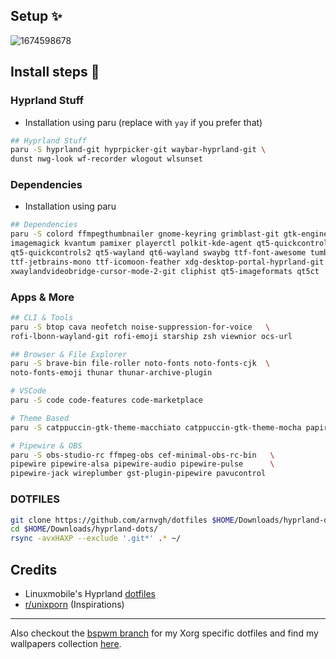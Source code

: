 ## Setup ✨

![1674598678](https://user-images.githubusercontent.com/102473837/214434433-667b570e-19bc-477b-9ce5-31c0f8dfc232.png)



## Install steps 📎

<div align="left">

<h3>Hyprland Stuff</h3>

- Installation using paru (replace with ``yay`` if you prefer that)

```sh
## Hyprland Stuff
paru -S hyprland-git hyprpicker-git waybar-hyprland-git \
dunst nwg-look wf-recorder wlogout wlsunset
```

<h3>Dependencies</h3>

- Installation using paru

```sh
## Dependencies
paru -S colord ffmpegthumbnailer gnome-keyring grimblast-git gtk-engine-murrine \
imagemagick kvantum pamixer playerctl polkit-kde-agent qt5-quickcontrols        \
qt5-quickcontrols2 qt5-wayland qt6-wayland swaybg ttf-font-awesome tumbler     \
ttf-jetbrains-mono ttf-icomoon-feather xdg-desktop-portal-hyprland-git xdotool  \
xwaylandvideobridge-cursor-mode-2-git cliphist qt5-imageformats qt5ct
```

<h3>Apps & More</h3>

```sh
## CLI & Tools
paru -S btop cava neofetch noise-suppression-for-voice   \
rofi-lbonn-wayland-git rofi-emoji starship zsh viewnior ocs-url
```

```sh
## Browser & File Explorer
paru -S brave-bin file-roller noto-fonts noto-fonts-cjk  \
noto-fonts-emoji thunar thunar-archive-plugin
```

```sh
# VSCode
paru -S code code-features code-marketplace
```

```sh
# Theme Based
paru -S catppuccin-gtk-theme-macchiato catppuccin-gtk-theme-mocha papirus-icon-theme sddm-git swaylock-effects-git kvantum kvantum-theme-catppuccin-git
```

```sh
# Pipewire & OBS
paru -S obs-studio-rc ffmpeg-obs cef-minimal-obs-rc-bin   \
pipewire pipewire-alsa pipewire-audio pipewire-pulse      \
pipewire-jack wireplumber gst-plugin-pipewire pavucontrol
```


</div>

<div align="left">

<h3>DOTFILES</h3>

```sh
git clone https://github.com/arnvgh/dotfiles $HOME/Downloads/hyprland-dots/
cd $HOME/Downloads/hyprland-dots/
rsync -avxHAXP --exclude '.git*' .* ~/
```
</div> 

## Credits

- Linuxmobile's Hyprland [dotfiles](https://github.com/linuxmobile/hyprland-dots/)
- [r/unixporn](https://www.reddit.com/r/unixporn) (Inspirations)

---
Also checkout the [bspwm branch](https://github.com/arnvgh/dots/tree/bspwm) for my Xorg specific dotfiles and find my wallpapers collection [here](https://github.com/arnvgh/walls).


